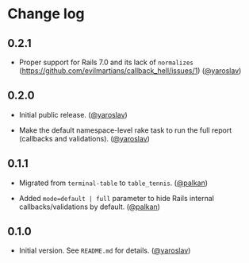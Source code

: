 # Change log

## 0.2.1

- Proper support for Rails 7.0 and its lack of `normalizes` (https://github.com/evilmartians/callback_hell/issues/1) ([@yaroslav][])

## 0.2.0

- Initial public release. ([@yaroslav][])

- Make the default namespace-level rake task to run the full report (callbacks and validations). ([@yaroslav][])

## 0.1.1

- Migrated from `terminal-table` to `table_tennis`. ([@palkan][])

- Added `mode=default | full` parameter to hide Rails internal callbacks/validations by default. ([@palkan][])

## 0.1.0

- Initial version. See `README.md` for details. ([@yaroslav][])

[@palkan]: https://github.com/palkan
[@yaroslav]: https://github.com/yaroslav
